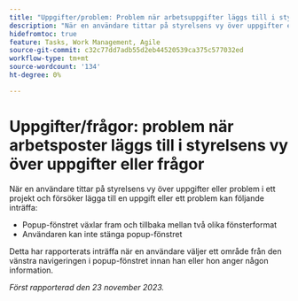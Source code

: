 ```yaml
---
title: "Uppgifter/problem: Problem när arbetsuppgifter läggs till i styrelsens vy över uppgifter eller frågor"
description: "När en användare tittar på styrelsens vy över uppgifter eller ärenden i ett projekt och försöker lägga till en uppgift eller ett problem kan problem som listas här uppstå."
hidefromtoc: true
feature: Tasks, Work Management, Agile
source-git-commit: c32c77dd7adb55d2eb44520539ca375c577032ed
workflow-type: tm+mt
source-wordcount: '134'
ht-degree: 0%

---
```



# Uppgifter/frågor: problem när arbetsposter läggs till i styrelsens vy över uppgifter eller frågor

När en användare tittar på styrelsens vy över uppgifter eller problem i ett projekt och försöker lägga till en uppgift eller ett problem kan följande inträffa:

* Popup-fönstret växlar fram och tillbaka mellan två olika fönsterformat
* Användaren kan inte stänga popup-fönstret

Detta har rapporterats inträffa när en användare väljer ett område från den vänstra navigeringen i popup-fönstret innan han eller hon anger någon information.

_Först rapporterad den 23 november 2023._

